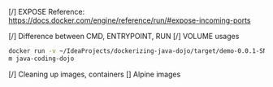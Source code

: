 [/]	EXPOSE
Reference: https://docs.docker.com/engine/reference/run/#expose-incoming-ports

[/]	Difference between CMD, ENTRYPOINT, RUN
[/]	VOLUME usages
```bash
docker run -v ~/IdeaProjects/dockerizing-java-dojo/target/demo-0.0.1-SNAPSHOT.jar:/jar/demo-0.0.1-SNAPSHOT.jar -P -ti --r
m java-coding-dojo
```
[/]	Cleaning up images, containers
[]	Alpine images
